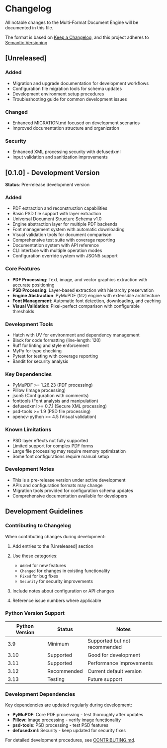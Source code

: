 # Changelog

All notable changes to the Multi-Format Document Engine will be documented in this file.

The format is based on [Keep a Changelog](https://keepachangelog.com/en/1.0.0/),
and this project adheres to [Semantic Versioning](https://semver.org/spec/v2.0.0.html).

## [Unreleased]

### Added

- Migration and upgrade documentation for development workflows
- Configuration file migration tools for schema updates
- Development environment setup procedures
- Troubleshooting guide for common development issues

### Changed

- Enhanced MIGRATION.md focused on development scenarios
- Improved documentation structure and organization

### Security

- Enhanced XML processing security with defusedxml
- Input validation and sanitization improvements

## [0.1.0] - Development Version

**Status**: Pre-release development version

### Added

- PDF extraction and reconstruction capabilities
- Basic PSD file support with layer extraction
- Universal Document Structure Schema v1.0
- Engine abstraction layer for multiple PDF backends
- Font management system with automatic downloading
- Visual validation tools for document comparison
- Comprehensive test suite with coverage reporting
- Documentation system with API reference
- CLI interface with multiple operation modes
- Configuration override system with JSON5 support

### Core Features

- **PDF Processing**: Text, image, and vector graphics extraction with accurate positioning
- **PSD Processing**: Layer-based extraction with hierarchy preservation
- **Engine Abstraction**: PyMuPDF (fitz) engine with extensible architecture
- **Font Management**: Automatic font detection, downloading, and caching
- **Visual Validation**: Pixel-perfect comparison with configurable thresholds

### Development Tools

- Hatch with UV for environment and dependency management
- Black for code formatting (line-length: 120)
- Ruff for linting and style enforcement
- MyPy for type checking
- Pytest for testing with coverage reporting
- Bandit for security analysis

### Key Dependencies

- PyMuPDF >= 1.26.23 (PDF processing)
- Pillow (Image processing)
- json5 (Configuration with comments)
- fonttools (Font analysis and manipulation)
- defusedxml >= 0.7.1 (Secure XML processing)
- psd-tools >= 1.9 (PSD file processing)
- opencv-python >= 4.5 (Visual validation)

### Known Limitations

- PSD layer effects not fully supported
- Limited support for complex PDF forms
- Large file processing may require memory optimization
- Some font configurations require manual setup

### Development Notes

- This is a pre-release version under active development
- APIs and configuration formats may change
- Migration tools provided for configuration schema updates
- Comprehensive documentation available for developers

## Development Guidelines

### Contributing to Changelog

When contributing changes during development:

1. Add entries to the [Unreleased] section
2. Use these categories:
   - `Added` for new features
   - `Changed` for changes in existing functionality
   - `Fixed` for bug fixes
   - `Security` for security improvements

3. Include notes about configuration or API changes
4. Reference issue numbers where applicable

### Python Version Support

| Python Version | Status | Notes |
|----------------|--------|-------|
| 3.9 | Minimum | Supported but not recommended |
| 3.10 | Supported | Good for development |
| 3.11 | Supported | Performance improvements |
| 3.12 | Recommended | Current default version |
| 3.13 | Testing | Future support |

### Development Dependencies

Key dependencies are updated regularly during development:

- **PyMuPDF**: Core PDF processing - test thoroughly after updates
- **Pillow**: Image processing - verify image functionality
- **psd-tools**: PSD processing - test PSD features
- **defusedxml**: Security - keep updated for security fixes

For detailed development procedures, see [CONTRIBUTING.md](docs/CONTRIBUTING.md).

